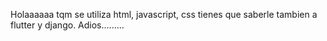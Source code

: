 Holaaaaaa tqm 
se utiliza html, javascript, css tienes que saberle tambien a flutter y django.
Adios.........
